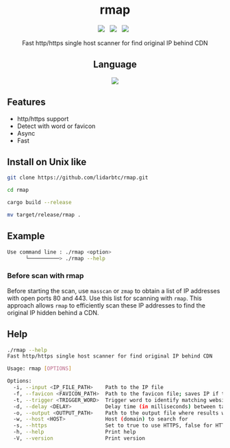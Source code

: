<div align=center>
 
# rmap
 <p>
 <img src="https://img.shields.io/github/stars/lidarbtc/rmap?color=%23DF0067&style=for-the-badge"/> &nbsp;
 <img src="https://img.shields.io/github/forks/lidarbtc/rmap?color=%239999FF&style=for-the-badge"/> &nbsp;
 <img src="https://img.shields.io/github/license/lidarbtc/ramp?color=%23E8E8E8&style=for-the-badge"/> &nbsp;
 
Fast http/https single host scanner for find original IP behind CDN

## Language</br>

<img src="https://img.shields.io/badge/Rust-black?style=for-the-badge&logo=rust&logoColor=#E57324"/></br>

</div>

## Features

- http/https support
- Detect with word or favicon
- Async
- Fast

## Install on Unix like

```sh
git clone https://github.com/lidarbtc/rmap.git

cd rmap

cargo build --release

mv target/release/rmap .
```

## Example

```sh
Use command line : ./rmap <option>
      └──────────> ./rmap --help
```

### Before scan with rmap

Before starting the scan, use `masscan` or `zmap` to obtain a list of IP addresses with open ports 80 and 443. Use this list for scanning with `rmap`. This approach allows `rmap` to efficiently scan these IP addresses to find the original IP hidden behind a CDN.

## Help

```sh
./rmap --help
Fast http/https single host scanner for find original IP behind CDN

Usage: rmap [OPTIONS]

Options:
  -i, --input <IP_FILE_PATH>    Path to the IP file
  -f, --favicon <FAVICON_PATH>  Path to the favicon file; saves IP if the website contains a matching favicon
  -t, --trigger <TRIGGER_WORD>  Trigger word to identify matching websites; saves IP if the website contains this word
  -d, --delay <DELAY>           Delay time (in milliseconds) between task creations
  -o, --output <OUTPUT_PATH>    Path to the output file where results will be saved
  -w, --host <HOST>             Host (domain) to search for
  -s, --https                   Set to true to use HTTPS, false for HTTP
  -h, --help                    Print help
  -V, --version                 Print version
```
